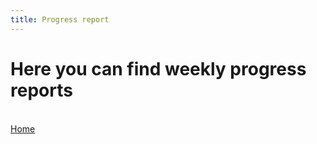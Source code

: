 ```yaml
---
title: Progress report
--- 
```

# Here you can find weekly progress reports
<br>
<a href="https://beep-boop-boop.github.io/ENG1-Team4/">Home</a>

